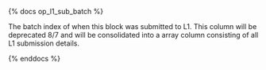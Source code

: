 {% docs op_l1_sub_batch %}

The batch index of when this block was submitted to L1. This column will be deprecated 8/7 and will be consolidated into a array column consisting of all L1 submission details.

{% enddocs %}